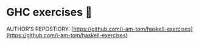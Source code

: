 # GHC exercises 🚀

AUTHOR'S REPOSTIORY: [https://github.com/i-am-tom/haskell-exercises](https://github.com/i-am-tom/haskell-exercises)
